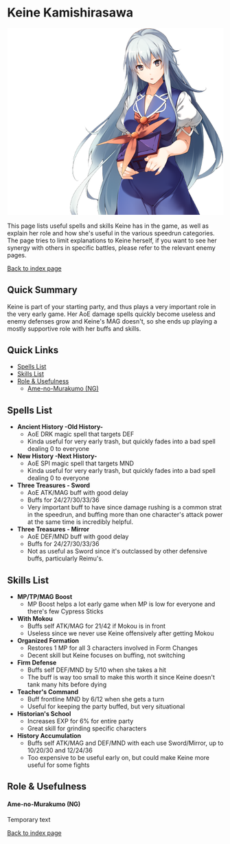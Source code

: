 # Keine Kamishirasawa

![](img/keine.png)

This page lists useful spells and skills Keine has in the game, as well as explain her role and how she's useful in the various speedrun categories. The page tries to limit explanations to Keine herself, if you want to see her synergy with others in specific battles, please refer to the relevant enemy pages.

[Back to index page](../index.md)

## Quick Summary

Keine is part of your starting party, and thus plays a very important role in the very early game. Her AoE damage spells quickly become useless and enemy defenses grow and Keine's MAG doesn't, so she ends up playing a mostly supportive role with her buffs and skills.

## Quick Links
* [Spells List](#spells)
* [Skills List](#skills)
* [Role & Usefulness](#useful)
	* [Ame-no-Murakumo (NG)](#ng-murakumo)

## <a id="spells"></a>Spells List

* **Ancient History -Old History-**
	* AoE DRK magic spell that targets DEF
	* Kinda useful for very early trash, but quickly fades into a bad spell dealing 0 to everyone
* **New History -Next History-**
	* AoE SPI magic spell that targets MND
	* Kinda useful for very early trash, but quickly fades into a bad spell dealing 0 to everyone
* **Three Treasures - Sword**
	* AoE ATK/MAG buff with good delay
	* Buffs for 24/27/30/33/36
	* Very important buff to have since damage rushing is a common strat in the speedrun, and buffing more than one character's attack power at the same time is incredibly helpful.
* **Three Treasures - Mirror**
	* AoE DEF/MND buff with good delay
	* Buffs for 24/27/30/33/36
	* Not as useful as Sword since it's outclassed by other defensive buffs, particularly Reimu's.

## <a id="skills"></a>Skills List

* **MP/TP/MAG Boost**
	* MP Boost helps a lot early game when MP is low for everyone and there's few Cypress Sticks
* **With Mokou**
	* Buffs self ATK/MAG for 21/42 if Mokou is in front
	* Useless since we never use Keine offensively after getting Mokou
* **Organized Formation**
	* Restores 1 MP for all 3 characters involved in Form Changes
	* Decent skill but Keine focuses on buffing, not switching
* **Firm Defense**
	* Buffs self DEF/MND by 5/10 when she takes a hit
	* The buff is way too small to make this worth it since Keine doesn't tank many hits before dying
* **Teacher's Command**
	* Buff frontline MND by 6/12 when she gets a turn
	* Useful for keeping the party buffed, but very situational
* **Historian's School**
	* Increases EXP for 6% for entire party
	* Great skill for grinding specific characters
* **History Accumulation**
	* Buffs self ATK/MAG and DEF/MND with each use Sword/Mirror, up to 10/20/30 and 12/24/36
	* Too expensive to be useful early on, but could make Keine more useful for some fights

## <a id="useful"></a>Role & Usefulness

#### <a id="ng-murakumo"></a>Ame-no-Murakumo (NG)

Temporary text

[Back to index page](../index.md)
